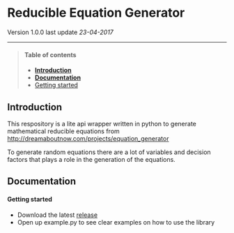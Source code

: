 Reducible Equation Generator
===================== 
Version 1.0.0
last update *23-04-2017*


------------------------

>#### Table of contents
> - **<a href="#introduction">Introduction</a>**
> - **<a href="#documentation">Documentation</a>**
> - <a href="#getting-started">Getting started</a>


Introduction
-----------------------------
  This respository is a lite api wrapper written in python to generate mathematical reducible equations from http://dreamaboutnow.com/projects/equation_generator
   
  To generate random equations there are a lot of variables and decision factors that plays a role
  in the generation of the equations.

Documentation
---------------------
  #### **Getting started**
  - Download the latest <a href="https://github.com/Velocity-plus/equation_generator/releases">release</a> 
  - Open up example.py to see clear examples on how to use the library
 
